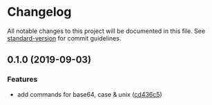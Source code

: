 # Changelog

All notable changes to this project will be documented in this file. See [standard-version](https://github.com/conventional-changelog/standard-version) for commit guidelines.

## 0.1.0 (2019-09-03)


### Features

* add commands for base64, case & unix ([cd436c5](https://github.com/nazieb/str/commit/cd436c5))
